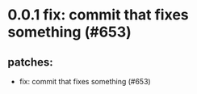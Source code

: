# 0.0.1 fix: commit that fixes something (#653)

## patches:
* fix: commit that fixes something (#653)

